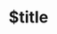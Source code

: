 ---
title: $title
second_title: .NET API 참조용 Aspose.Finance
description: $description
type: docs
weight: $weight
url: /ko/net/$ref/
---